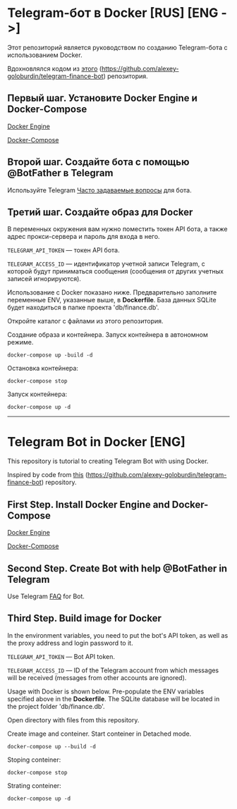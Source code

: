 # Telegram-бот в Docker [RUS]  [ENG ->]

Этот репозиторий является руководством по созданию Telegram-бота с использованием Docker.

Вдохновлялся кодом из [этого](https://github.com/alexey-goloburdin/telegram-finance-bot) (https://github.com/alexey-goloburdin/telegram-finance-bot) репозитория.

## Первый шаг. Установите Docker Engine и Docker-Compose

[Docker Engine](https://docs.docker.com/engine/install/ubuntu/)

[Docker-Compose](https://docs.docker.com/compose/install/linux/)

## Второй шаг. Создайте бота с помощью @BotFather в Telegram

Используйте Telegram [Часто задаваемые вопросы](https://core.telegram.org/bots/faq#how-do-i-create-a-bot ) для бота.

## Третий шаг. Создайте образ для Docker

В переменных окружения вам нужно поместить токен API бота, а также адрес прокси-сервера и пароль для входа в него.

`TELEGRAM_API_TOKEN` — токен API бота.

`TELEGRAM_ACCESS_ID` — идентификатор учетной записи Telegram, с которой будут приниматься сообщения (сообщения от других учетных записей игнорируются).

Использование с Docker показано ниже. Предварительно заполните переменные ENV, указанные выше, в __Dockerfile__. База данных SQLite будет находиться в папке проекта 'db/finance.db'.

Откройте каталог с файлами из этого репозитория.

Создание образа и контейнера. Запуск контейнера в автономном режиме.

    docker-compose up -build -d

Остановка контейнера:

    docker-compose stop

Запуск контейнера:

    docker-compose up -d

-----------------------------------------------------------------

# Telegram Bot in Docker [ENG]

This repository is tutorial to creating Telegram Bot with using Docker.

Inspired by code from [this](https://github.com/alexey-goloburdin/telegram-finance-bot) (https://github.com/alexey-goloburdin/telegram-finance-bot) repository.

## First Step. Install Docker Engine and Docker-Compose

[Docker Engine](https://docs.docker.com/engine/install/ubuntu/)

[Docker-Compose](https://docs.docker.com/compose/install/linux/)

## Second Step. Create Bot with help @BotFather in Telegram

Use Telegram [FAQ](https://core.telegram.org/bots/faq#how-do-i-create-a-bot) for Bot.

## Third Step. Build image for Docker

In the environment variables, you need to put the bot's API token, as well as the proxy address and login password to it.

  `TELEGRAM_API_TOKEN` — Bot API token.
  
  `TELEGRAM_ACCESS_ID` — ID of the Telegram account from which messages will be received (messages from other accounts are ignored).

Usage with Docker is shown below. Pre-populate the ENV variables specified above in the __Dockerfile__. The SQLite database will be located in the project folder 'db/finance.db'.

Open directory with files from this repository.

Create image and conteiner. Start conteiner in Detached mode.

    docker-compose up --build -d

Stoping conteiner:

    docker-compose stop

Strating conteiner:
  
    docker-compose up -d
